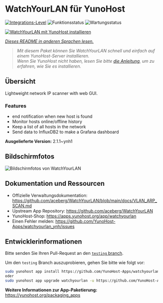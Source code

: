 <!--
N.B.: Diese README wurde automatisch von <https://github.com/YunoHost/apps/tree/master/tools/readme_generator> generiert.
Sie darf NICHT von Hand bearbeitet werden.
-->

# WatchYourLAN für YunoHost

[![Integrations-Level](https://apps.yunohost.org/badge/integration/watchyourlan)](https://ci-apps.yunohost.org/ci/apps/watchyourlan/)
![Funktionsstatus](https://apps.yunohost.org/badge/state/watchyourlan)
![Wartungsstatus](https://apps.yunohost.org/badge/maintained/watchyourlan)

[![WatchYourLAN mit YunoHost installieren](https://install-app.yunohost.org/install-with-yunohost.svg)](https://install-app.yunohost.org/?app=watchyourlan)

*[Dieses README in anderen Sprachen lesen.](./ALL_README.md)*

> *Mit diesem Paket können Sie WatchYourLAN schnell und einfach auf einem YunoHost-Server installieren.*  
> *Wenn Sie YunoHost nicht haben, lesen Sie bitte [die Anleitung](https://yunohost.org/install), um zu erfahren, wie Sie es installieren.*

## Übersicht

Lightweight network IP scanner with web GUI.

### Features

- end notification when new host is found
- Monitor hosts online/offline history
- Keep a list of all hosts in the network
- Send data to InfluxDB2 to make a Grafana dashboard


**Ausgelieferte Version:** 2.1.1~ynh1

## Bildschirmfotos

![Bildschirmfotos von WatchYourLAN](./doc/screenshots/Screenshot.png)

## Dokumentation und Ressourcen

- Offizielle Verwaltungsdokumentation: <https://github.com/aceberg/WatchYourLAN/blob/main/docs/VLAN_ARP_SCAN.md>
- Upstream App Repository: <https://github.com/aceberg/WatchYourLAN>
- YunoHost-Shop: <https://apps.yunohost.org/app/watchyourlan>
- Einen Fehler melden: <https://github.com/YunoHost-Apps/watchyourlan_ynh/issues>

## Entwicklerinformationen

Bitte senden Sie Ihren Pull-Request an den [`testing` branch](https://github.com/YunoHost-Apps/watchyourlan_ynh/tree/testing).

Um den `testing` Branch auszuprobieren, gehen Sie bitte wie folgt vor:

```bash
sudo yunohost app install https://github.com/YunoHost-Apps/watchyourlan_ynh/tree/testing --debug
oder
sudo yunohost app upgrade watchyourlan -u https://github.com/YunoHost-Apps/watchyourlan_ynh/tree/testing --debug
```

**Weitere Informationen zur App-Paketierung:** <https://yunohost.org/packaging_apps>
